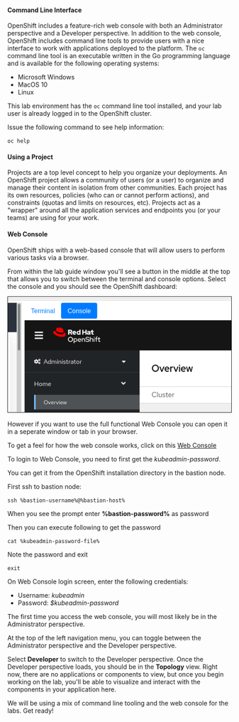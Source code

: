 #### Command Line Interface

OpenShift includes a feature-rich web console with both an Administrator perspective and a Developer perspective. In addition to the web console, OpenShift includes command line tools
to provide users with a nice interface to work with applications deployed to the
platform.  The `oc` command line tool is an executable written in the Go
programming language and is available for the following operating systems:

* Microsoft Windows
* MacOS 10
* Linux

This lab environment has the `oc` command line tool installed, and your lab user is already logged in to the OpenShift cluster.

Issue the following command to see help information:

```execute-1
oc help
```

#### Using a Project

Projects are a top level concept to help you organize your deployments. An
OpenShift project allows a community of users (or a user) to organize and manage
their content in isolation from other communities. Each project has its own
resources, policies (who can or cannot perform actions), and constraints (quotas
and limits on resources, etc). Projects act as a "wrapper" around all the
application services and endpoints you (or your teams) are using for your work.

#### Web Console

OpenShift ships with a web-based console that will allow users to
perform various tasks via a browser.  

From within the lab guide window you'll see a button in the middle at the top that allows you to switch between the terminal and console options. Select the console and you should see the OpenShift dashboard:

<img  border="1" src="img/console-button.png"/>


However if you want to use the full functional Web Console you can open it in a seperate window or tab in your browser. 

To get a feel for how the web console works, click on this  [Web Console](http://console-openshift-console.%cluster_subdomain%/k8s/cluster/projects)

To login to Web Console, you need to first get the *kubeadmin-password*.

You can get it from the OpenShift installation directory in the bastion node.

First ssh to bastion node:

```execute-1
ssh %bastion-username%@%bastion-host%
```

When you see the prompt enter **%bastion-password%** as password

Then you can execute following to get the  password

```execute-1
cat %kubeadmin-password-file%
```

Note the password and exit 

```execute-1
exit
```

On Web Console login screen, enter the following credentials:

- Username: *kubeadmin*
- Password: *$kubeadmin-password*

The first time you access the web console, you will most likely be in the Administrator perspective. 

At the top of the left navigation menu, you can toggle between the Administrator perspective and the Developer perspective.

Select **Developer** to switch to the Developer perspective. Once the Developer perspective loads, you should be in the **Topology** view. Right now, there are no applications or components to view, but once you begin working on the lab, you'll be able to visualize and interact with the components in your application here.

We will be using a mix of command line tooling and the web console for the labs.
Get ready!